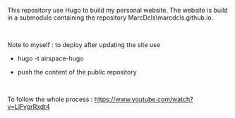This repository use Hugo to build my personal website. 
The website is build in a submodule containing the repository MarcDcls\marcdcls.github.io.

&nbsp;

Note to myself : to deploy after updating the site use

* hugo -t airspace-hugo

* push the content of the public repository 

&nbsp;

To follow the whole process : https://www.youtube.com/watch?v=LIFvgrRxdt4
